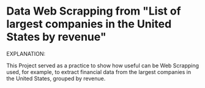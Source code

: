 # Data Web Scrapping from "List of largest companies in the United States by revenue"

EXPLANATION:

This Project served as a practice to show how useful can be Web Scrapping used, for example, to extract financial data from the largest companies in the United States, grouped by revenue.
